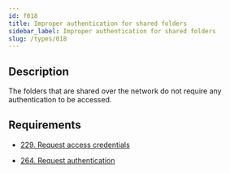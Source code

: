 ```yaml
---
id: f018
title: Improper authentication for shared folders
sidebar_label: Improper authentication for shared folders
slug: /types/018
---
```


## Description

The folders that are shared over the network do not require any authentication
to be accessed.

## Requirements

- [229. Request access credentials](/criteria/authentication/229)

- [264. Request authentication](/criteria/authentication/264)
